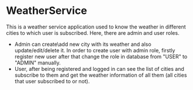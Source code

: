 # WeatherService
This is a weather service application used to know the weather in different cities to which user is subscribed.
Here, there are admin and user roles. 
* Admin can create\add new city with its weather and also update/edit/delete it. In order to create user with admin role, firstly register new user after that change the role in database from "USER" to "ADMIN" manually.
* User, after being registered and logged in can see the list of cities and subscribe to them and get the weather information of all them (all cities that user subscribed to or not).

